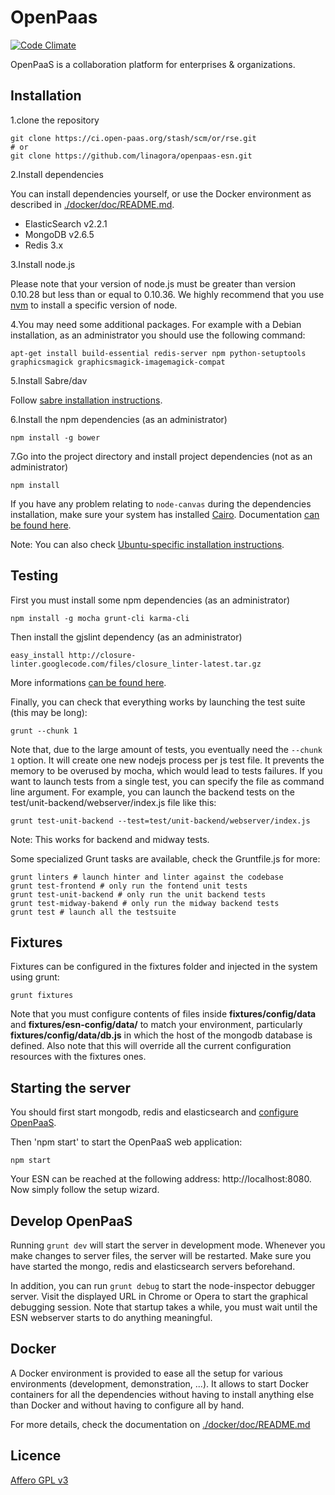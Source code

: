 # OpenPaas

[![Code Climate](https://codeclimate.com/github/linagora/openpaas-esn/badges/gpa.svg)](https://codeclimate.com/github/linagora/openpaas-esn)

OpenPaaS is a collaboration platform for enterprises & organizations.

## Installation

1.clone the repository

    git clone https://ci.open-paas.org/stash/scm/or/rse.git
    # or
    git clone https://github.com/linagora/openpaas-esn.git

2.Install dependencies

You can install dependencies yourself, or use the Docker environment as described in [./docker/doc/README.md](./docker/doc/README.md).

- ElasticSearch v2.2.1
- MongoDB v2.6.5
- Redis 3.x

3.Install node.js

Please note that your version of node.js must be greater than version 0.10.28 but less than or equal to 0.10.36. We highly recommend that you use [nvm](https://github.com/creationix/nvm) to install a specific version of node.

4.You may need some additional packages. For example with a Debian installation, as an administrator you should use the following command:

    apt-get install build-essential redis-server npm python-setuptools graphicsmagick graphicsmagick-imagemagick-compat

5.Install Sabre/dav

Follow [sabre installation instructions](https://ci.open-paas.org/stash/projects/OR/repos/esn-sabre/browse/README.md).

6.Install the npm dependencies (as an administrator)

    npm install -g bower

7.Go into the project directory and install project dependencies (not as an administrator)

    npm install

If you have any problem relating to `node-canvas` during the dependencies installation,
make sure your system has installed [Cairo](http://cairographics.org/). Documentation [can be found here](https://github.com/Automattic/node-canvas).

Note: You can also check [Ubuntu-specific installation instructions](https://ci.open-paas.org/stash/projects/OR/repos/rse/browse/doc/install-ubuntu.md).

## Testing

First you must install some npm dependencies (as an administrator)

    npm install -g mocha grunt-cli karma-cli

Then install the gjslint dependency (as an administrator)

    easy_install http://closure-linter.googlecode.com/files/closure_linter-latest.tar.gz

More informations [can be found here](https://developers.google.com/closure/utilities/docs/linter_howto).

Finally, you can check that everything works by launching the test suite (this may be long):

    grunt --chunk 1

Note that, due to the large amount of tests, you eventually need the `--chunk 1` option. It will create one new nodejs process per js test file. It prevents the memory to be overused by mocha, which would lead to tests failures.
If you want to launch tests from a single test, you can specify the file as command line argument.
For example, you can launch the backend tests on the test/unit-backend/webserver/index.js file like this:

    grunt test-unit-backend --test=test/unit-backend/webserver/index.js

Note: This works for backend and midway tests.

Some specialized Grunt tasks are available, check the Gruntfile.js for more:

    grunt linters # launch hinter and linter against the codebase
    grunt test-frontend # only run the fontend unit tests
    grunt test-unit-backend # only run the unit backend tests
    grunt test-midway-bakend # only run the midway backend tests
    grunt test # launch all the testsuite

## Fixtures

Fixtures can be configured in the fixtures folder and injected in the system using grunt:

    grunt fixtures

Note that you must configure contents of files inside **fixtures/config/data** and **fixtures/esn-config/data/** to match your environment, particularly **fixtures/config/data/db.js** in which the host of the mongodb database is defined. Also note that this will override all the current configuration resources with the fixtures ones.

## Starting the server

You should first start mongodb, redis and elasticsearch and [configure OpenPaaS](./doc/configuration.md).

Then 'npm start' to start the OpenPaaS web application:

    npm start


Your ESN can be reached at the following address: http://localhost:8080. Now simply follow the setup wizard. 

## Develop OpenPaaS

Running `grunt dev` will start the server in development mode. Whenever you
make changes to server files, the server will be restarted. Make sure you have
started the mongo, redis and elasticsearch servers beforehand.

In addition, you can run `grunt debug` to start the node-inspector debugger
server. Visit the displayed URL in Chrome or Opera to start the graphical
debugging session. Note that startup takes a while, you must wait until the ESN
webserver starts to do anything meaningful.

## Docker

A Docker environment is provided to ease all the setup for various environments (development, demonstration, ...).
It allows to start Docker containers for all the dependencies without having to install anything else than Docker and without having to configure all by hand.

For more details, check the documentation on [./docker/doc/README.md](./docker/doc/README.md)

## Licence

[Affero GPL v3](http://www.gnu.org/licenses/agpl-3.0.html)
